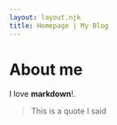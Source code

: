 ```yaml
---
layout: layout.njk
title: Homepage | My Blog
---
```


# About me

I love __markdown__!.
> This is a quote I said
